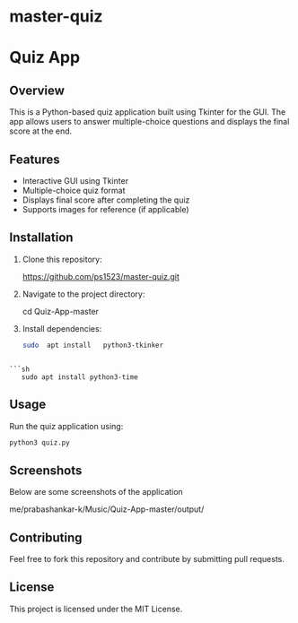 # master-quiz

# Quiz App

## Overview
This is a Python-based quiz application built using Tkinter for the GUI. The app allows users to answer multiple-choice questions and displays the final score at the end.

## Features
- Interactive GUI using Tkinter
- Multiple-choice quiz format
- Displays final score after completing the quiz
- Supports images for reference (if applicable)

## Installation
1. Clone this repository:
   
   https://github.com/ps1523/master-quiz.git
   
2. Navigate to the project directory:
   
   cd Quiz-App-master
   
3. Install dependencies:
   ```sh
   sudo  apt install   python3-tkinker
```

```sh
   sudo apt install python3-time
 ```

## Usage
Run the quiz application using:
```sh
python3 quiz.py
``` 

## Screenshots
Below are some screenshots of the application

me/prabashankar-k/Music/Quiz-App-master/output/


## Contributing
Feel free to fork this repository and contribute by submitting pull requests.

## License
This project is licensed under the MIT License.

